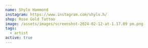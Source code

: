 ```yaml
---
name: Shylo Hammond
instagram: https://www.instagram.com/shylo.h/
shop: Rose Gold Tattoo
image: /assets/images/screenshot-2024-02-12-at-1.17.09 pm.png
tags:
  - artist
active: true
---
```

